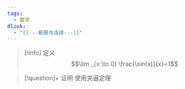 ```yaml
---
tags:
  - 数学
dlink:
  - "[[---极限与连续---]]"
---
```

>[!info] 定义
$$\lim _{x \to 0}   \frac{\sin(x)}{x}=1$$

>[!question]+ 证明
>使用夹逼定理
